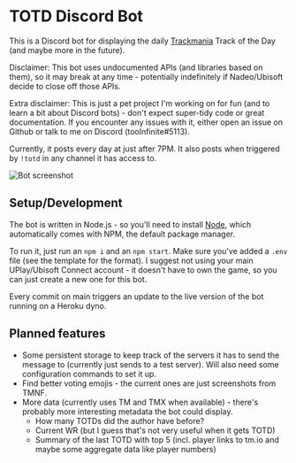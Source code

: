 # TOTD Discord Bot

This is a Discord bot for displaying the daily [Trackmania](https://www.trackmania.com/) Track of the Day (and maybe more in the future).

Disclaimer: This bot uses undocumented APIs (and libraries based on them), so it may break at any time - potentially indefinitely if Nadeo/Ubisoft decide to close off those APIs.

Extra disclaimer: This is just a pet project I'm working on for fun (and to learn a bit about Discord bots) - don't expect super-tidy code or great documentation. If you encounter any issues with it, either open an issue on Github or talk to me on Discord (tooInfinite#5113).

Currently, it posts every day at just after 7PM. It also posts when triggered by `!totd` in any channel it has access to.

![Bot screenshot](https://i.imgur.com/Cjky9X0.png)

## Setup/Development

The bot is written in Node.js - so you'll need to install [Node](https://nodejs.org/en/), which automatically comes with NPM, the default package manager.

To run it, just run an `npm i` and an `npm start`. Make sure you've added a `.env` file (see the template for the format).
I suggest not using your main UPlay/Ubisoft Connect account - it doesn't have to own the game, so you can just create a new one for this bot.

Every commit on main triggers an update to the live version of the bot running on a Heroku dyno.

## Planned features

- Some persistent storage to keep track of the servers it has to send the message to (currently just sends to a test server). Will also need some configuration commands to set it up.
- Find better voting emojis - the current ones are just screenshots from TMNF.
- More data (currently uses TM and TMX when available) - there's probably more interesting metadata the bot could display.
  - How many TOTDs did the author have before?
  - Current WR (but I guess that's not very useful when it gets TOTD)
  - Summary of the last TOTD with top 5 (incl. player links to tm.io and maybe some aggregate data like player numbers)
